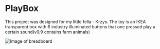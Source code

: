 # PlayBox

This project was designed for my little fella - Krzys.
The toy is an IKEA transparent box with 6 industry illuminated buttons that one pressed play a certain sound(v0.9 contains farm animals)

![Image of breadboard](https://ibb.co/0FTQw3J)
